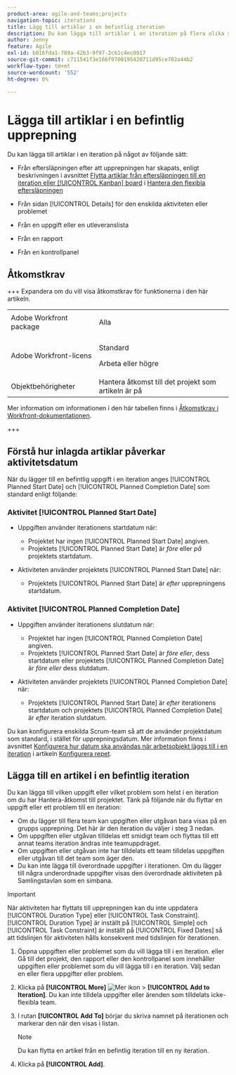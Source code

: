 ```yaml
---
product-area: agile-and-teams;projects
navigation-topic: iterations
title: Lägg till artiklar i en befintlig iteration
description: Du kan lägga till artiklar i en iteration på flera olika sätt.
author: Jenny
feature: Agile
exl-id: b016fda1-789a-42b3-9f97-2c61c4ec0917
source-git-commit: c711541f3e166f9700195420711d95ce782a44b2
workflow-type: tm+mt
source-wordcount: '552'
ht-degree: 0%

---
```


# Lägga till artiklar i en befintlig upprepning

Du kan lägga till artiklar i en iteration på något av följande sätt:

* Från eftersläpningen efter att upprepningen har skapats, enligt beskrivningen i avsnittet [Flytta artiklar från eftersläpningen till en iteration eller [!UICONTROL Kanban] board](../../../agile/work-in-an-agile-environment/manage-the-agile-backlog.md#move-stories-from-the-backlog-to-an-iteration-or--board) i [Hantera den flexibla eftersläpningen](../../../agile/work-in-an-agile-environment/manage-the-agile-backlog.md)

* Från sidan [!UICONTROL Details] för den enskilda aktiviteten eller problemet
* Från en uppgift eller en utleveranslista
* Från en rapport
* Från en kontrollpanel

## Åtkomstkrav

+++ Expandera om du vill visa åtkomstkrav för funktionerna i den här artikeln.

<table style="table-layout:auto"> 
 <tbody> 
  <tr> 
   <td role="rowheader">Adobe Workfront package</td> 
   <td> <p>Alla</p> </td> 
  </tr> 
  <tr> 
   <td role="rowheader">Adobe Workfront-licens</td> 
   <td> <p>Standard</p> 
   <p>Arbeta eller högre</p> </td> 
  </tr>
   <tr> 
   <td role="rowheader">Objektbehörigheter</td> 
   <td>Hantera åtkomst till det projekt som artikeln är på </td> 
  </tr>
 </tbody> 
</table>

Mer information om informationen i den här tabellen finns i [Åtkomstkrav i Workfront-dokumentationen](/help/quicksilver/administration-and-setup/add-users/access-levels-and-object-permissions/access-level-requirements-in-documentation.md).

+++

## Förstå hur inlagda artiklar påverkar aktivitetsdatum

När du lägger till en befintlig uppgift i en iteration anges [!UICONTROL Planned Start Date] och [!UICONTROL Planned Completion Date] som standard enligt följande:

### Aktivitet [!UICONTROL Planned Start Date]

* Uppgiften använder iterationens startdatum när:

   * Projektet har ingen [!UICONTROL Planned Start Date] angiven.
   * Projektets [!UICONTROL Planned Start Date] är *före* eller *på* projektets startdatum.

* Aktiviteten använder projektets [!UICONTROL Planned Start Date] när:

   * Projektets [!UICONTROL Planned Start Date] är *efter* upprepningens startdatum.

### Aktivitet [!UICONTROL Planned Completion Date]

* Uppgiften använder iterationens slutdatum när:

   * Projektet har ingen [!UICONTROL Planned Completion Date] angiven.
   * Projektets [!UICONTROL Planned Start Date] är *före eller*, dess startdatum eller projektets [!UICONTROL Planned Completion Date] är *före eller* dess slutdatum.

* Aktiviteten använder projektets [!UICONTROL Planned Completion Date] när:

   * Projektets [!UICONTROL Planned Start Date] är *efter* iterationens startdatum och projektets [!UICONTROL Planned Completion Date] är *efter* iteration slutdatum.

Du kan konfigurera enskilda Scrum-team så att de använder projektdatum som standard, i stället för upprepningsdatum. Mer information finns i avsnittet [Konfigurera hur datum ska användas när arbetsobjekt läggs till i en iteration](../../../agile/get-started-with-agile-in-workfront/configure-scrum.md#configure-how-dates-are-applied-when-adding-work-items-to-an-iteration) i artikeln [Konfigurera repet](../../../agile/get-started-with-agile-in-workfront/configure-scrum.md).

## Lägga till en artikel i en befintlig iteration

Du kan lägga till vilken uppgift eller vilket problem som helst i en iteration om du har Hantera-åtkomst till projektet. Tänk på följande när du flyttar en uppgift eller ett problem till en iteration:

* Om du lägger till flera team kan uppgiften eller utgåvan bara visas på en grupps upprepning. Det här är den iteration du väljer i steg 3 nedan.
* Om uppgiften eller utgåvan tilldelas ett smidigt team och flyttas till ett annat teams iteration ändras inte teamuppdraget.
* Om uppgiften eller utgåvan inte har tilldelats ett team tilldelas uppgiften eller utgåvan till det team som äger den.
* Du kan inte lägga till överordnade uppgifter i iterationen. Om du lägger till några underordnade uppgifter visas den överordnade aktiviteten på Samlingstavlan som en simbana.

>[!IMPORTANT]
>
>När aktiviteten har flyttats till upprepningen kan du inte uppdatera [!UICONTROL Duration Type] eller [!UICONTROL Task Constraint]. [!UICONTROL Duration Type] är inställt på [!UICONTROL Simple] och [!UICONTROL Task Constraint] är inställt på [!UICONTROL Fixed Dates] så att tidslinjen för aktiviteten hålls konsekvent med tidslinjen för iterationen.

1. Öppna uppgiften eller problemet som du vill lägga till i en iteration.
eller
Gå till det projekt, den rapport eller den kontrollpanel som innehåller uppgiften eller problemet som du vill lägga till i en iteration. Välj sedan en eller flera uppgifter eller problem.

1. Klicka på **[!UICONTROL More]** ![Mer ikon](assets/more-icon.png) > **[!UICONTROL Add to Iteration]**.
Du kan inte tilldela uppgifter eller ärenden som tilldelats icke-flexibla team.

1. I rutan **[!UICONTROL Add To]** börjar du skriva namnet på iterationen och markerar den när den visas i listan.

   >[!NOTE]
   >
   >Du kan flytta en artikel från en befintlig iteration till en ny iteration.

1. Klicka på **[!UICONTROL Add]**.
